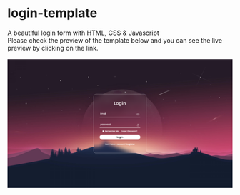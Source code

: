 # login-template
A beautiful login form with HTML, CSS &amp; Javascript<br>
Please check the preview of the template below and you can see the live preview by clicking on the link.
<br>
<br>
![alt text](https://github.com/hoseinabedi/login-template/blob/main/assets/images/final.png?raw=true)
